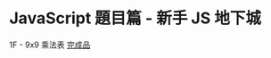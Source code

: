 # JavaScript 題目篇 - 新手 JS 地下城
1F - 9x9 乘法表  <a href="https://huiyuliz.github.io/multiplication/" target="_blank">完成品</a>

